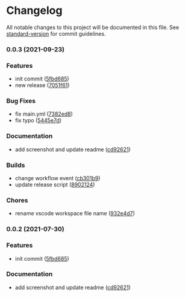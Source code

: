 # Changelog

All notable changes to this project will be documented in this file. See [standard-version](https://github.com/conventional-changelog/standard-version) for commit guidelines.

### 0.0.3 (2021-09-23)


### Features

* init commit ([5fbd685](https://github.com/mhfeizi/vscode-theme/commit/5fbd6855eb861a280a3dcc95bc648b79c28a162a))
* new release ([7051f61](https://github.com/mhfeizi/vscode-theme/commit/7051f6170368254da696ed0245e6200a95f6b479))


### Bug Fixes

* fix main.yml ([7382ed8](https://github.com/mhfeizi/vscode-theme/commit/7382ed8f3f24ca104b98f8d25772e84f9f71a3a7))
* fix typo ([5445e7d](https://github.com/mhfeizi/vscode-theme/commit/5445e7d2eab6f0faab41425a3d3c102210bc7174))


### Documentation

* add screenshot and update readme ([cd92621](https://github.com/mhfeizi/vscode-theme/commit/cd92621423ef2f9f7bf76964012bc5b7e899652b))


### Builds

* change workflow event ([cb301b9](https://github.com/mhfeizi/vscode-theme/commit/cb301b910a72c292009d9b20a93c2c96aa88865a))
* update release script ([8902124](https://github.com/mhfeizi/vscode-theme/commit/89021246d7aef398f84d9ee1f0afa5d48ec3e68c))


### Chores

* rename vscode workspace file name ([932e4d7](https://github.com/mhfeizi/vscode-theme/commit/932e4d79bd6e12c98e537e253600bf40b94aa4d1))

### 0.0.2 (2021-07-30)


### Features

* init commit ([5fbd685](https://github.com/mhfeizi/vscode-theme/commit/5fbd6855eb861a280a3dcc95bc648b79c28a162a))


### Documentation

* add screenshot and update readme ([cd92621](https://github.com/mhfeizi/vscode-theme/commit/cd92621423ef2f9f7bf76964012bc5b7e899652b))
